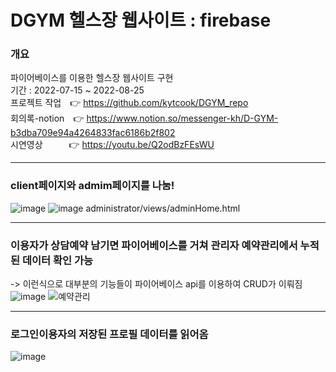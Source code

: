 # DGYM 헬스장 웹사이트 : firebase

### 개요

파이어베이스를 이용한 헬스장 웹사이트 구현<br/>
기간 : 2022-07-15 ~ 2022-08-25<br/>
프로젝트 작업　👉 https://github.com/kytcook/DGYM_repo<br/>
회의록-notion　👉 https://www.notion.so/messenger-kh/D-GYM-b3dba709e94a4264833fac6186b2f802<br/>
시연영상　　　👉 https://youtu.be/Q2odBzFEsWU

----------------------------------------------------------------------------------------------
### client페이지와 admim페이지를 나눔!

![image](https://user-images.githubusercontent.com/98031858/187029315-39f23f1b-ab79-4eec-9b00-04564a139a02.png)
![image](https://user-images.githubusercontent.com/98031858/187032708-e9716f34-cd02-41c8-90af-f9fd53049aea.png)
administrator/views/adminHome.html

---------------------------------------------------------------------------------------------
### 이용자가 상담예약 남기면 파이어베이스를 거쳐 관리자 예약관리에서 누적된 데이터 확인 가능
-> 이런식으로 대부분의 기능들이 파이어베이스 api를 이용하여 CRUD가 이뤄짐
![image](https://user-images.githubusercontent.com/98031858/187032736-36d6e6b8-2ebd-47ca-b4ea-340b9e376fb4.png)
![예약관리](https://user-images.githubusercontent.com/98031858/187032765-86575f92-2831-4e9a-9ff2-62d6fb689ada.jpg)

---------------------------------------------------------------------------------------------
### 로그인이용자의 저장된 프로필 데이터를 읽어옴
![image](https://user-images.githubusercontent.com/98031858/187032933-a627ddfb-e49a-4945-8ddd-1650527fc7a4.png)
